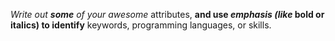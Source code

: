 *Write out **some** of your awesome* attributes, __and use _emphasis (like_ bold or italics) to identify__ keywords, programming languages, or skills. 
